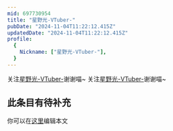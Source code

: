 ```yaml
---
mid: 697730954
title: "星野光-VTuber-"
pubDate: "2024-11-04T11:22:12.415Z"
updatedDate: "2024-11-04T11:22:12.415Z"
profile:
  {
    Nickname: ["星野光-VTuber-"],
  }
---
```


关注[星野光-VTuber-](https://space.bilibili.com/697730954)谢谢喵~ 关注[星野光-VTuber-](https://space.bilibili.com/697730954)谢谢喵~

## 此条目有待补充
你可以在[这里](https://github.com/Yuhanawa/VTuber.ICU-Content/edit/master/v/星野光-VTuber-/index.md)编辑本文
